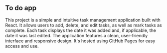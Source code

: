## To do app

This project is a simple and intuitive task management application built with 
React. It allows users to add, delete, and edit tasks, as well as mark tasks as
complete. Each task displays the date it was added and, if applicable, the date
it was last edited. The application features a clean, user-friendly interface 
and responsive design. It's hosted using GitHub Pages for easy access and use.